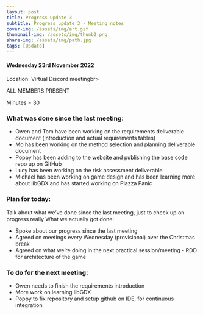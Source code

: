 ```yaml
---
layout: post
title: Progress Update 3
subtitle: Progress update 3 - Meeting notes
cover-img: /assets/img/art.gif
thumbnail-img: /assets/img/thumb2.png
share-img: /assets/img/path.jpg
tags: [Update]
---
```

<h4>Wednesday 23rd November 2022</h4> 
<p>Location: Virtual Discord meetingbr>
<p>ALL MEMBERS PRESENT<br>
<p>Minutes = 30<br>
<h3>What was done since the last meeting:</h3>
<ul>
  <li>Owen and Tom have been working on the requirements deliverable document (introduction and actual requirements tables)</li>
  <li>Mo has been working on the method selection and planning deliverable document</li>
  <li>Poppy has been adding to the website and publishing the base code repo up on GitHub</li>
  <li>Lucy has been working on the risk assessment deliverable</li>
  <li>Michael has been working on game design and has been learning more about libGDX and has started working on Piazza Panic</li>
</ul>

<h3>Plan for today:</h3>
Talk about what we’ve done since the last meeting, just to check up on progress really
What we actually got done:
<ul>
  <li>Spoke about our progress since the last meeting</li>
  <li>Agreed on meetings every Wednesday (provisional) over the Christmas break</li>
  <li>Agreed on what we’re doing in the next practical session/meeting - RDD for architecture of the game</li>
</ul>

<h3>To do for the next meeting:</h3>
<ul>
  <li>Owen needs to finish the requirements introduction</li>
  <li>More work on learning libGDX</li>
  <li>Poppy to fix repository and setup github on IDE, for continuous integration</li>
</ul>
